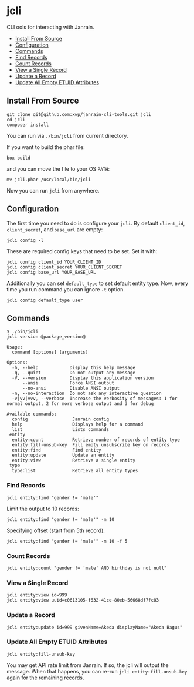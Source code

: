jcli
====

CLI ools for interacting with Janrain.

* [Install From Source](#install)
* [Configuration](#config)
* [Commands](#commands)
* [Find Records](#find)
* [Count Records](#count)
* [View a Single Record](#view-single)
* [Update a Record](#udpate)
* [Update All Empty ETUID Attributes](#etuid)

<a name="install"></a>
## Install From Source

```
git clone git@github.com:xwp/janrain-cli-tools.git jcli
cd jcli
composer install
```

You can run via `./bin/jcli` from current directory.

If you want to build the phar file:

```
box build
```

and you can move the file to your OS `PATH`:

```
mv jcli.phar /usr/local/bin/jcli
```

Now you can run `jcli` from anywhere.

<a name="config"></a>
## Configuration

The first time you need to do is configure your `jcli`. By default `client_id`,
`client_secret`, and `base_url` are empty:

```
jcli config -l
```

These are required config keys that need to be set. Set it with:

```
jcli config client_id YOUR_CLIENT_ID
jcli config client_secret YOUR_CLIENT_SECRET
jcli config base_url YOUR_BASE_URL
```

Additionally you can set `default_type` to set default entity type. Now, every time
you run command you can ignore `-t` option.

```
jcli config default_type user
```

<a name="commands"></a>
## Commands

```
$ ./bin/jcli
jcli version @package_version@

Usage:
  command [options] [arguments]

Options:
  -h, --help            Display this help message
  -q, --quiet           Do not output any message
  -V, --version         Display this application version
      --ansi            Force ANSI output
      --no-ansi         Disable ANSI output
  -n, --no-interaction  Do not ask any interactive question
  -v|vv|vvv, --verbose  Increase the verbosity of messages: 1 for normal output, 2 for more verbose output and 3 for debug

Available commands:
  config                 Janrain config
  help                   Displays help for a command
  list                   Lists commands
 entity
  entity:count           Retrieve number of records of entity type
  entity:fill-unsub-key  Fill empty unsubscribe key on records
  entity:find            Find entity
  entity:update          Update an entity
  entity:view            Retrieve a single entity
 type
  type:list              Retrieve all entity types
```

<a name="find"></a>
### Find Records

```
jcli entity:find "gender != 'male'"
```

Limit the output to 10 records:

```
jcli entity:find "gender != 'male'" -m 10
```

Specifying offset (start from 5th record):

```
jcli entity:find "gender != 'male'" -m 10 -f 5
```

<a name="count"></a>
### Count Records

```
jcli entity:count "gender != 'male' AND birthday is not null"
```

<a name="view-single"></a>
### View a Single Record

```
jcli entity:view id=999
jcli entity:view uuid=c0613105-f632-41ce-80eb-56668df7fc83
```

<a name="update"></a>
### Update a Record

```
jcli entity:update id=999 givenName=Akeda displayName="Akeda Bagus"
```

<a name="etuid"></a>
### Update All Empty ETUID Attributes

```
jcli entity:fill-unsub-key
```
You may get API rate limit from Janrain. If so, the jcli will output the
message. When that happens, you can re-run `jcli
entity:fill-unsub-key` again for the remaining records.